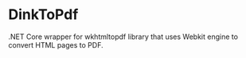 # DinkToPdf
.NET Core wrapper for wkhtmltopdf library that uses Webkit engine to convert HTML pages to PDF.
